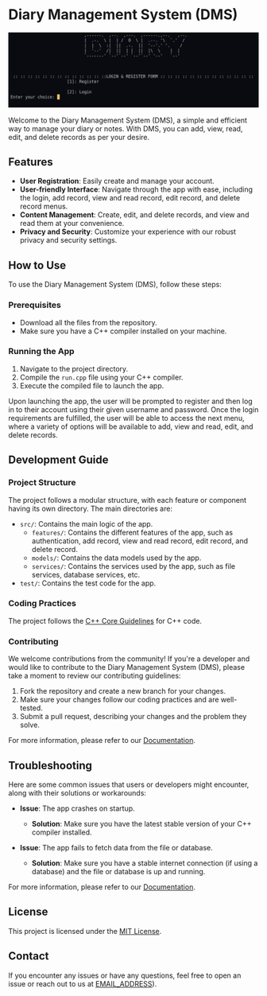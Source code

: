 # Diary Management System (DMS)

![Banner of DMS](https://raw.githubusercontent.com/rabiulrahat/DMS/main/banner.png)

Welcome to the Diary Management System (DMS), a simple and efficient way to manage your diary or notes. With DMS, you can add, view, read, edit, and delete records as per your desire.

## Features

- **User Registration**: Easily create and manage your account.
- **User-friendly Interface**: Navigate through the app with ease, including the login, add record, view and read record, edit record, and delete record menus.
- **Content Management**: Create, edit, and delete records, and view and read them at your convenience.
- **Privacy and Security**: Customize your experience with our robust privacy and security settings.

## How to Use

To use the Diary Management System (DMS), follow these steps:

### Prerequisites

- Download all the files from the repository.
- Make sure you have a C++ compiler installed on your machine.

### Running the App

1. Navigate to the project directory.
2. Compile the `run.cpp` file using your C++ compiler.
3. Execute the compiled file to launch the app.

Upon launching the app, the user will be prompted to register and then log in to their account using their given username and password. Once the login requirements are fulfilled, the user will be able to access the next menu, where a variety of options will be available to add, view and read, edit, and delete records.

## Development Guide

### Project Structure

The project follows a modular structure, with each feature or component having its own directory. The main directories are:

- `src/`: Contains the main logic of the app.
  - `features/`: Contains the different features of the app, such as authentication, add record, view and read record, edit record, and delete record.
  - `models/`: Contains the data models used by the app.
  - `services/`: Contains the services used by the app, such as file services, database services, etc.
- `test/`: Contains the test code for the app.

### Coding Practices

The project follows the [C++ Core Guidelines](https://isocpp.github.io/CppCoreGuidelines/CppCoreGuidelines) for C++ code.

### Contributing

We welcome contributions from the community! If you're a developer and would like to contribute to the Diary Management System (DMS), please take a moment to review our contributing guidelines:

1. Fork the repository and create a new branch for your changes.
2. Make sure your changes follow our coding practices and are well-tested.
3. Submit a pull request, describing your changes and the problem they solve.

For more information, please refer to our [Documentation](https://github.com/rabiulrahat/DMS).

## Troubleshooting

Here are some common issues that users or developers might encounter, along with their solutions or workarounds:

- **Issue**: The app crashes on startup.
  - **Solution**: Make sure you have the latest stable version of your C++ compiler installed.

- **Issue**: The app fails to fetch data from the file or database.
  - **Solution**: Make sure you have a stable internet connection (if using a database) and the file or database is up and running.

For more information, please refer to our [Documentation]([(https://github.com/rabiulrahat/DMS)]).

## License

This project is licensed under the [MIT License](LICENSE_FILE).

## Contact

If you encounter any issues or have any questions, feel free to open an issue or reach out to us at [EMAIL_ADDRESS](MAILTO:rabiulrahatt@gmail.com)).

